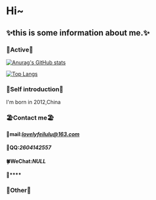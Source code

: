 # Hi~ 
## ✨this is some information about me.✨
### **🍰Active🍰**
[![Anurag's GitHub stats](https://github-readme-stats.vercel.app/api?username=lovelylavender4&count_private=true&show_icons=true)](https://github.com/anuraghazra/github-readme-stats)

[![Top Langs](https://github-readme-stats.vercel.app/api/top-langs/?username=Lovelylavender4)](https://github.com/anuraghazra/github-readme-stats)

### **🌼Self introduction🌼**
I'm born in 2012,China
### **🏖️Contact me🏖️**
#### 🌸**mail**:*lovelyfeilulu@163.com*
#### 🌴**QQ**:*2604142557*
#### 🍀**WeChat**:*NULL*
#### 🍄****
### **🌺Other🌺**
